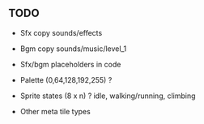 ## TODO

* Sfx copy sounds/effects
* Bgm copy sounds/music/level_1
* Sfx/bgm placeholders in code

* Palette (0,64,128,192,255) ?

* Sprite states (8 x n) ? idle, walking/running, climbing

* Other meta tile types
